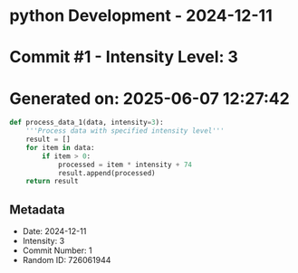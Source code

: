 ﻿# python Development - 2024-12-11
# Commit #1 - Intensity Level: 3
# Generated on: 2025-06-07 12:27:42
```python
def process_data_1(data, intensity=3):
    '''Process data with specified intensity level'''
    result = []
    for item in data:
        if item > 0:
            processed = item * intensity + 74
            result.append(processed)
    return result
```
## Metadata
- Date: 2024-12-11
- Intensity: 3
- Commit Number: 1
- Random ID: 726061944
